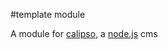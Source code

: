 [node]: http://nodejs.org
[calipso]: http://calip.so

#template module

A module for [calipso][calipso], a [node.js][node] cms
